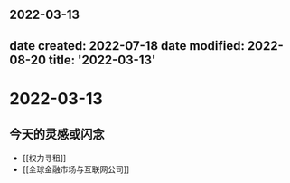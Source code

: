 2022-03-13
---
date created: 2022-07-18
date modified: 2022-08-20
title: '2022-03-13'
---

# 2022-03-13

## 今天的灵感或闪念

- [[权力寻租]]
- [[全球金融市场与互联网公司]]
